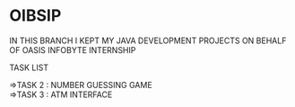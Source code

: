# OIBSIP
IN THIS BRANCH I KEPT MY JAVA DEVELOPMENT PROJECTS ON BEHALF OF OASIS INFOBYTE INTERNSHIP  

TASK LIST 

=>TASK 2 : NUMBER GUESSING GAME  
=>TASK 3 : ATM INTERFACE
